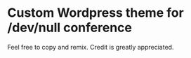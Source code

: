 # Custom Wordpress theme for /dev/null conference

Feel free to copy and remix. Credit is greatly appreciated.